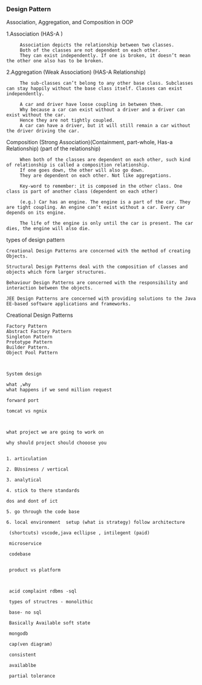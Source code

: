 ### Design Pattern


Association, Aggregation, and Composition in OOP


1.Association (HAS-A )

         Association depicts the relationship between two classes.
         Both of the classes are not dependent on each other.
         They can exist independently. If one is broken, it doesn’t mean the other one also has to be broken.
         
2.Aggregation (Weak Association) (HAS-A Relationship)


         The sub-classes can’t belong to any other base class. Subclasses can stay happily without the base class itself. Classes can exist independently.

         A car and driver have loose coupling in between them.
         Why because a car can exist without a driver and a driver can exist without the car.
         Hence they are not tightly coupled.
         A car can have a driver, but it will still remain a car without the driver driving the car.
         
Composition (Strong Association)(Containment, part-whole, Has-a Relationship) (part of the relationship)

         When both of the classes are dependent on each other, such kind of relationship is called a composition relationship.
         If one goes down, the other will also go down.
         They are dependent on each other. Not like aggregations.

         Key-word to remember: it is composed in the other class. One class is part of another class (dependent on each other)

         (e.g.) Car has an engine. The engine is a part of the car. They are tight coupling. An engine can’t exist without a car. Every car depends on its engine.

         The life of the engine is only until the car is present. The car dies, the engine will also die.




types of design pattern     

    Creational Design Patterns are concerned with the method of creating Objects.
    
    Structural Design Patterns deal with the composition of classes and objects which form larger structures.
    
    Behaviour Design Patterns are concerned with the responsibility and interaction between the objects.
    
    JEE Design Patterns are concerned with providing solutions to the Java EE-based software applications and frameworks.

Creational Design Patterns

    Factory Pattern
    Abstract Factory Pattern
    Singleton Pattern
    Prototype Pattern
    Builder Pattern.
    Object Pool Pattern
    
    
    
    System design 
    
    what ,why
    what happens if we send million request
    
    forward port
    
    tomcat vs ngnix
    
    
    
    what project we are going to work on
    
    why should project should chooose you
    
    
    1. articulation
    
    2. BUssiness / vertical
    
    3. analytical 
    
    4. stick to there standards
    
    dos and dont of ict
    
    5. go through the code base
    
    6. local environment  setup (what is strategy) follow architecture 
    
     (shortcuts) vscode,java ecllipse , intilegent (paid) 
     
     microservice
     
     codebase
 
 
     product vs platform 
     
     
     
     acid complaint rdbms -sql
     
     types of structres - monolithic 
     
     base- no sql
     
     Basically Available soft state 
     
     mongodb
     
     cap(ven diagram)
     
     consistent
     
     availablbe
     
     partial tolerance
     
     
    
    
    
    
    
    
    
    
    
    
    
    
    
    
    
    
    
    
    
    
    
    
    
    
    
    
    
    
    
    
    
